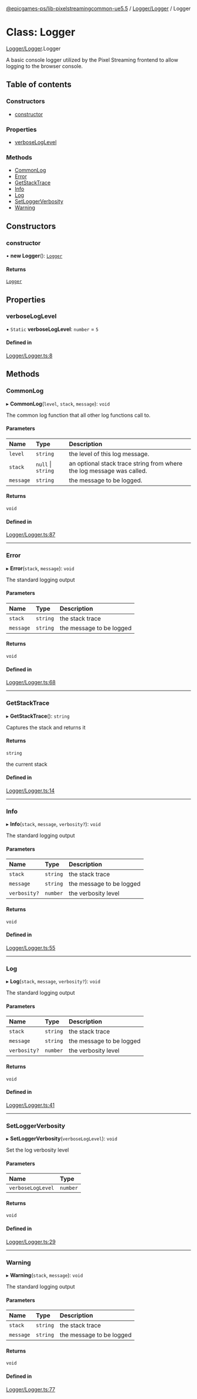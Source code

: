 [@epicgames-ps/lib-pixelstreamingcommon-ue5.5](../README.md) / [Logger/Logger](../modules/Logger_Logger.md) / Logger

# Class: Logger

[Logger/Logger](../modules/Logger_Logger.md).Logger

A basic console logger utilized by the Pixel Streaming frontend to allow
logging to the browser console.

## Table of contents

### Constructors

- [constructor](Logger_Logger.Logger.md#constructor)

### Properties

- [verboseLogLevel](Logger_Logger.Logger.md#verboseloglevel)

### Methods

- [CommonLog](Logger_Logger.Logger.md#commonlog)
- [Error](Logger_Logger.Logger.md#error)
- [GetStackTrace](Logger_Logger.Logger.md#getstacktrace)
- [Info](Logger_Logger.Logger.md#info)
- [Log](Logger_Logger.Logger.md#log)
- [SetLoggerVerbosity](Logger_Logger.Logger.md#setloggerverbosity)
- [Warning](Logger_Logger.Logger.md#warning)

## Constructors

### constructor

• **new Logger**(): [`Logger`](Logger_Logger.Logger.md)

#### Returns

[`Logger`](Logger_Logger.Logger.md)

## Properties

### verboseLogLevel

▪ `Static` **verboseLogLevel**: `number` = `5`

#### Defined in

[Logger/Logger.ts:8](https://github.com/mcottontensor/PixelStreamingInfrastructure/blob/841ef6a/Common/src/Logger/Logger.ts#L8)

## Methods

### CommonLog

▸ **CommonLog**(`level`, `stack`, `message`): `void`

The common log function that all other log functions call to.

#### Parameters

| Name | Type | Description |
| :------ | :------ | :------ |
| `level` | `string` | the level of this log message. |
| `stack` | ``null`` \| `string` | an optional stack trace string from where the log message was called. |
| `message` | `string` | the message to be logged. |

#### Returns

`void`

#### Defined in

[Logger/Logger.ts:87](https://github.com/mcottontensor/PixelStreamingInfrastructure/blob/841ef6a/Common/src/Logger/Logger.ts#L87)

___

### Error

▸ **Error**(`stack`, `message`): `void`

The standard logging output

#### Parameters

| Name | Type | Description |
| :------ | :------ | :------ |
| `stack` | `string` | the stack trace |
| `message` | `string` | the message to be logged |

#### Returns

`void`

#### Defined in

[Logger/Logger.ts:68](https://github.com/mcottontensor/PixelStreamingInfrastructure/blob/841ef6a/Common/src/Logger/Logger.ts#L68)

___

### GetStackTrace

▸ **GetStackTrace**(): `string`

Captures the stack and returns it

#### Returns

`string`

the current stack

#### Defined in

[Logger/Logger.ts:14](https://github.com/mcottontensor/PixelStreamingInfrastructure/blob/841ef6a/Common/src/Logger/Logger.ts#L14)

___

### Info

▸ **Info**(`stack`, `message`, `verbosity?`): `void`

The standard logging output

#### Parameters

| Name | Type | Description |
| :------ | :------ | :------ |
| `stack` | `string` | the stack trace |
| `message` | `string` | the message to be logged |
| `verbosity?` | `number` | the verbosity level |

#### Returns

`void`

#### Defined in

[Logger/Logger.ts:55](https://github.com/mcottontensor/PixelStreamingInfrastructure/blob/841ef6a/Common/src/Logger/Logger.ts#L55)

___

### Log

▸ **Log**(`stack`, `message`, `verbosity?`): `void`

The standard logging output

#### Parameters

| Name | Type | Description |
| :------ | :------ | :------ |
| `stack` | `string` | the stack trace |
| `message` | `string` | the message to be logged |
| `verbosity?` | `number` | the verbosity level |

#### Returns

`void`

#### Defined in

[Logger/Logger.ts:41](https://github.com/mcottontensor/PixelStreamingInfrastructure/blob/841ef6a/Common/src/Logger/Logger.ts#L41)

___

### SetLoggerVerbosity

▸ **SetLoggerVerbosity**(`verboseLogLevel`): `void`

Set the log verbosity level

#### Parameters

| Name | Type |
| :------ | :------ |
| `verboseLogLevel` | `number` |

#### Returns

`void`

#### Defined in

[Logger/Logger.ts:29](https://github.com/mcottontensor/PixelStreamingInfrastructure/blob/841ef6a/Common/src/Logger/Logger.ts#L29)

___

### Warning

▸ **Warning**(`stack`, `message`): `void`

The standard logging output

#### Parameters

| Name | Type | Description |
| :------ | :------ | :------ |
| `stack` | `string` | the stack trace |
| `message` | `string` | the message to be logged |

#### Returns

`void`

#### Defined in

[Logger/Logger.ts:77](https://github.com/mcottontensor/PixelStreamingInfrastructure/blob/841ef6a/Common/src/Logger/Logger.ts#L77)
